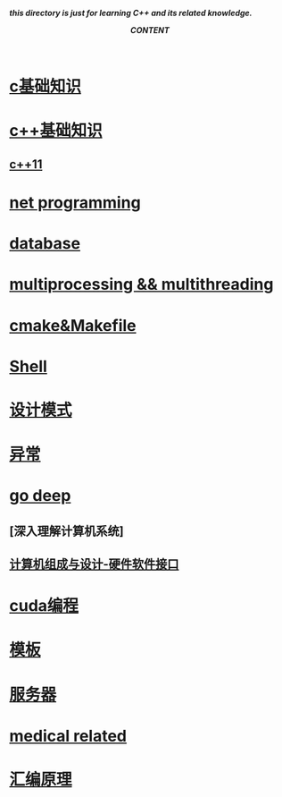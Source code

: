 ***this directory is just for learning C++ and its related knowledge.*** </br>

***<p align="center"> CONTENT </p>*** </br>


#  [c基础知识](./MDs/c_language.md)     

#  [c++基础知识](./MDs/c++_language.md)   
## [c++11](./c++11/readme.md)     

#  [net programming](./MDs/net_programming.md)    

#  [database](./MDs/database.md)    

#  [multiprocessing && multithreading](./MDs/multiprocessing_multithreading.md)   
#  [cmake&Makefile](./cmake/readme.md)    

#  [Shell](./MDs/shell.md)      

#  [设计模式](./MDs/design_patterns.md)       

#  [异常](./MDs/except_learned.md)       

#  [go deep](./MDs/go_deep_go_deep.md)     
##  [深入理解计算机系统]      
##  [计算机组成与设计-硬件软件接口](计算机组成与设计-硬件软件接口/readme.md)      

#  [cuda编程](./MDs/cuda_programming.md)    

#  [模板](./MDs/template_c++.md)      

#  [服务器](./MDs/server_programming.md)       

#  [medical related](./MDs/medical_related.md)    

# [汇编原理](./MDs/汇编原理/readme.md)   
